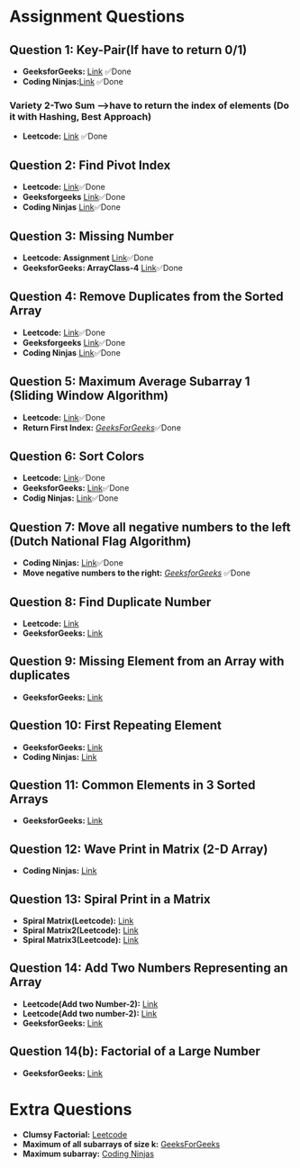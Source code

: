 # Assignment Questions

## Question 1: Key-Pair(If have to return 0/1)
- **GeeksforGeeks:** [Link](https://practice.geeksforgeeks.org/problems/key-pair5616/1) ✅Done
- **Coding Ninjas:**[Link](https://www.codingninjas.com/studio/problems/reading_6845742?leftPanelTab=1) ✅Done
###  Variety 2-Two Sum -->have to return the index of elements (Do it with Hashing, Best Approach)
- **Leetcode:** [Link](https://leetcode.com/problems/two-sum/description/) ✅Done

## Question 2: Find Pivot Index
- **Leetcode:** [Link](https://leetcode.com/problems/find-pivot-index/description/)✅Done
- **Geeksforgeeks** [Link](https://practice.geeksforgeeks.org/problems/equilibrium-point-1587115620/1)✅Done
- **Coding Ninjas** [Link](https://www.codingninjas.com/studio/problems/equilibrium-index_893014?leftPanelTab=1)✅Done

## Question 3: Missing Number
- **Leetcode: Assignment** [Link](https://leetcode.com/problems/missing-number/description/)✅Done
- **GeeksforGeeks: ArrayClass-4** [Link](https://practice.geeksforgeeks.org/problems/missing-number-in-array1416/1)✅Done

## Question 4: Remove Duplicates from the Sorted Array
- **Leetcode:** [Link](https://leetcode.com/problems/remove-duplicates-from-sorted-array/description/)✅Done
- **Geeksforgeeks** [Link](https://practice.geeksforgeeks.org/problems/remove-duplicate-elements-from-sorted-array/1)✅Done
- **Coding Ninjas** [Link](https://www.codingninjas.com/studio/problems/remove-duplicates-from-sorted-array_1102307?leftPanelTab=1)✅Done

## Question 5: Maximum Average Subarray 1 (Sliding Window Algorithm)
- **Leetcode:** [Link](https://leetcode.com/problems/maximum-average-subarray-i/description/c)✅Done
- **Return First Index:** [*GeeksForGeeks*](https://practice.geeksforgeeks.org/problems/maximum-average-subarray5859/1)✅Done

## Question 6: Sort Colors
- **Leetcode:** [Link](https://leetcode.com/problems/sort-colors/)✅Done
- **GeeksforGeeks:** [Link](https://practice.geeksforgeeks.org/problems/sort-an-array-of-0s-1s-and-2s4231/1)✅Done
- **Codig Ninjas:** [Link](https://www.codingninjas.com/studio/problems/sort-an-array-of-0s-1s-and-2s_892977)✅Done

## Question 7: Move all negative numbers to the left (Dutch National Flag Algorithm)
- **Coding Ninjas:** [Link](https://www.codingninjas.com/studio/problems/move-all-negative-numbers-to-beginning-and-positive-to-end_1112620?leftPanelTab=1)✅Done
- **Move negative numbers to the right:** [*GeeksforGeeks*](https://practice.geeksforgeeks.org/problems/move-all-negative-elements-to-end1813/1) ✅Done

## Question 8: Find Duplicate Number
- **Leetcode:** [Link](https://leetcode.com/problems/find-the-duplicate-number/description/)
- **GeeksforGeeks:** [Link](https://practice.geeksforgeeks.org/problems/find-duplicates-in-an-array/1)

## Question 9: Missing Element from an Array with duplicates
- **GeeksforGeeks:** [Link](https://practice.geeksforgeeks.org/problems/find-missing-and-repeating2512/1)

## Question 10: First Repeating Element
- **GeeksforGeeks:** [Link](https://practice.geeksforgeeks.org/problems/first-repeating-element4018/1)
- **Coding Ninjas:** [Link](https://www.codingninjas.com/studio/problems/missing-and-repeating-numbers_873366)

## Question 11: Common Elements in 3 Sorted Arrays
- **GeeksforGeeks:** [Link](https://practice.geeksforgeeks.org/problems/common-elements1132/1)

## Question 12: Wave Print in Matrix (2-D Array)
- **Coding Ninjas:** [Link](https://www.codingninjas.com/studio/problems/print-like-a-wave_893268)

## Question 13: Spiral Print in a Matrix
-  **Spiral Matrix(Leetcode):** [Link](https://leetcode.com/problems/spiral-matrix/description/)
-  **Spiral Matrix2(Leetcode):** [Link](https://leetcode.com/problems/spiral-matrix-ii/description/)
-  **Spiral Matrix3(Leetcode):** [Link](https://leetcode.com/problems/spiral-matrix-iii/description/)

## Question 14: Add Two Numbers Representing an Array
- **Leetcode(Add two Number-2):** [Link](https://leetcode.com/problems/add-two-numbers/description/)
- **Leetcode(Add two number-2):** [Link](https://leetcode.com/problems/add-two-numbers-ii/description/)
- **GeeksforGeeks:** [Link](https://practice.geeksforgeeks.org/problems/add-two-numbers-represented-by-two-arrays2408/1)

## Question 14(b): Factorial of a Large Number
- **GeeksforGeeks:** [Link](https://practice.geeksforgeeks.org/problems/factorials-of-large-numbers2508/1)

# Extra Questions
- **Clumsy Factorial:** [Leetcode](https://leetcode.com/problems/clumsy-factorial/description/)
- **Maximum of all subarrays of size k:** [GeeksForGeeks](https://practice.geeksforgeeks.org/problems/maximum-of-all-subarrays-of-size-k3101/1)
- **Maximum subarray:** [Coding Ninjas](https://www.codingninjas.com/studio/problems/maximum-subarray_893296?leftPanelTab=0)



